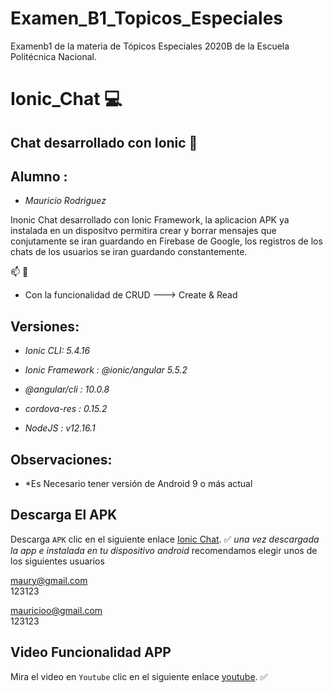# Examen_B1_Topicos_Especiales
Examenb1 de la materia de Tópicos Especiales 2020B de la Escuela Politécnica Nacional.

# Ionic_Chat :computer:

## Chat desarrollado con Ionic :iphone:

## Alumno : 
 
* *Mauricio Rodriguez*


Inonic Chat desarrollado con Ionic Framework, la aplicacion APK ya instalada en un dispositvo permitira crear y borrar mensajes que conjutamente se iran guardando en Firebase de Google, los registros de los chats de los usuarios se iran guardando constantemente.

:mailbox: :email:

* Con la funcionalidad de CRUD ---> Create & Read

## Versiones:

* *Ionic CLI: 5.4.16*
* *Ionic Framework : @ionic/angular 5.5.2*
* *@angular/cli : 10.0.8*

* *cordova-res : 0.15.2*
* *NodeJS : v12.16.1*

## Observaciones:

* *Es Necesario tener versión de Android 9 o más actual

## Descarga El APK

Descarga `APK` clic en el siguiente enlace [Ionic Chat](https://github.com/mauryrodriguez/apk_examenb1_topicos2020b). :white_check_mark:
*una vez descargada la app e instalada en tu dispositivo android*
recomendamos elegir unos de los siguientes usuarios



maury@gmail.com       
123123

mauricioo@gmail.com   
123123



## Video Funcionalidad APP

Mira el video en `Youtube` clic en el siguiente enlace [youtube](https://youtu.be/ptsT7d5QnPA). :white_check_mark:

